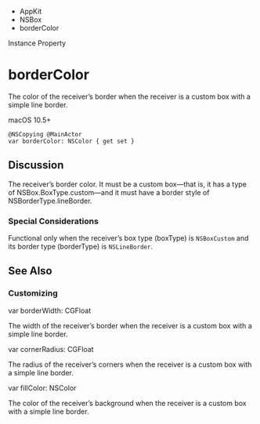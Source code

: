 

- AppKit
- NSBox
-  borderColor 

Instance Property

# borderColor

The color of the receiver’s border when the receiver is a custom box with a simple line border.

macOS 10.5+

``` source
@NSCopying @MainActor
var borderColor: NSColor { get set }
```

## Discussion

The receiver’s border color. It must be a custom box—that is, it has a type of NSBox.BoxType.custom—and it must have a border style of NSBorderType.lineBorder.

### Special Considerations

Functional only when the receiver’s box type (boxType) is `NSBoxCustom` and its border type (borderType) is `NSLineBorder`.

## See Also

### Customizing

var borderWidth: CGFloat

The width of the receiver’s border when the receiver is a custom box with a simple line border.

var cornerRadius: CGFloat

The radius of the receiver’s corners when the receiver is a custom box with a simple line border.

var fillColor: NSColor

The color of the receiver’s background when the receiver is a custom box with a simple line border.

